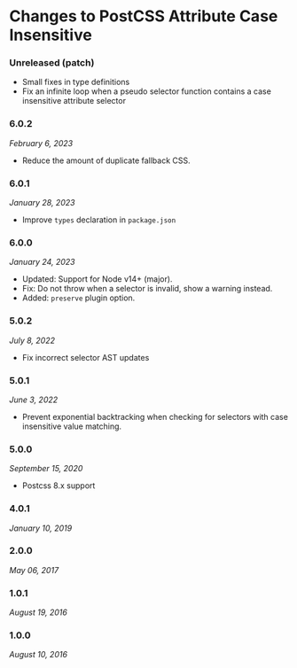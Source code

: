 # Changes to PostCSS Attribute Case Insensitive

### Unreleased (patch)

- Small fixes in type definitions
- Fix an infinite loop when a pseudo selector function contains a case insensitive attribute selector

### 6.0.2

_February 6, 2023_

- Reduce the amount of duplicate fallback CSS.

### 6.0.1

_January 28, 2023_

- Improve `types` declaration in `package.json`

### 6.0.0

_January 24, 2023_

- Updated: Support for Node v14+ (major).
- Fix: Do not throw when a selector is invalid, show a warning instead.
- Added: `preserve` plugin option.

### 5.0.2

_July 8, 2022_

- Fix incorrect selector AST updates

### 5.0.1

_June 3, 2022_

- Prevent exponential backtracking when checking for selectors with case insensitive value matching.

### 5.0.0

_September 15, 2020_

- Postcss 8.x support

### 4.0.1

_January 10, 2019_

### 2.0.0

_May 06, 2017_

### 1.0.1

_August 19, 2016_

### 1.0.0

_August 10, 2016_
